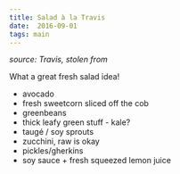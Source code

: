 ```yaml
---
title: Salad à la Travis
date:  2016-09-01
tags: main
---
```


*source: Travis, stolen from*

What a great fresh salad idea!

- avocado
- fresh sweetcorn sliced off the cob
- greenbeans
- thick leafy green stuff - kale?
- taugé / soy sprouts
- zucchini, raw is okay
- pickles/gherkins
- soy sauce + fresh squeezed lemon juice
